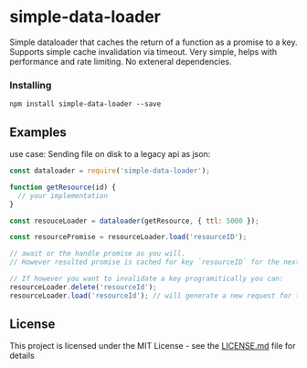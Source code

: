 # simple-data-loader

Simple dataloader that caches the return of a function as a promise to a key.
Supports simple cache invalidation via timeout. Very simple, helps with performance and
rate limiting. No exteneral dependencies.

### Installing

```
npm install simple-data-loader --save
```

## Examples

use case: Sending file on disk to a legacy api as json:

```javascript
const dataloader = require('simple-data-loader');

function getResource(id) {
  // your implementation
}

const resouceLoader = dataloader(getResource, { ttl: 5000 });

const resourcePromise = resourceLoader.load('resourceID');

// await or the handle promise as you will.
// However resulted promise is cached for key `resourceID` for the next 5000 milliseconds

// If however you want to invalidate a key programitically you can:
resourceLoader.delete('resourceId');
resourceLoader.load('resourceId'); // will generate a new request for the underlying resource and cache it.
```

## License

This project is licensed under the MIT License - see the [LICENSE.md](LICENSE.md) file for details
